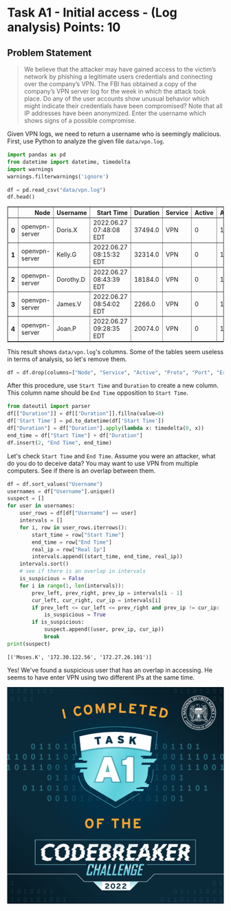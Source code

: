 # Task A1 - Initial access - (Log analysis) Points: 10

## Problem Statement

> We believe that the attacker may have gained access to the victim’s network by phishing a legitimate users credentials and connecting over the company’s VPN. The FBI has obtained a copy of the company’s VPN server log for the week in which the attack took place. Do any of the user accounts show unusual behavior which might indicate their credentials have been compromised?
> Note that all IP addresses have been anonymized.
> Enter the username which shows signs of a possible compromise.

Given VPN logs, we need to return a username who is seemingly malicious.
First, use Python to analyze the given file `data/vpn.log`.


```python
import pandas as pd
from datetime import datetime, timedelta
import warnings
warnings.filterwarnings('ignore')
```


```python
df = pd.read_csv("data/vpn.log")
df.head()
```




<div>
<style scoped>
    .dataframe tbody tr th:only-of-type {
        vertical-align: middle;
    }

    .dataframe tbody tr th {
        vertical-align: top;
    }

    .dataframe thead th {
        text-align: right;
    }
</style>
<table border="1" class="dataframe">
  <thead>
    <tr style="text-align: right;">
      <th></th>
      <th>Node</th>
      <th>Username</th>
      <th>Start Time</th>
      <th>Duration</th>
      <th>Service</th>
      <th>Active</th>
      <th>Auth</th>
      <th>Real Ip</th>
      <th>Vpn Ip</th>
      <th>Proto</th>
      <th>Port</th>
      <th>Bytes Total</th>
      <th>Error</th>
    </tr>
  </thead>
  <tbody>
    <tr>
      <th>0</th>
      <td>openvpn-server</td>
      <td>Doris.X</td>
      <td>2022.06.27 07:48:08 EDT</td>
      <td>37494.0</td>
      <td>VPN</td>
      <td>0</td>
      <td>1</td>
      <td>172.28.168.133</td>
      <td>10.128.20.108</td>
      <td>UDP</td>
      <td>1194</td>
      <td>2.030863e+09</td>
      <td>NaN</td>
    </tr>
    <tr>
      <th>1</th>
      <td>openvpn-server</td>
      <td>Kelly.G</td>
      <td>2022.06.27 08:15:32 EDT</td>
      <td>32314.0</td>
      <td>VPN</td>
      <td>0</td>
      <td>1</td>
      <td>172.19.185.189</td>
      <td>10.128.20.194</td>
      <td>UDP</td>
      <td>1194</td>
      <td>2.363123e+09</td>
      <td>NaN</td>
    </tr>
    <tr>
      <th>2</th>
      <td>openvpn-server</td>
      <td>Dorothy.D</td>
      <td>2022.06.27 08:43:39 EDT</td>
      <td>18184.0</td>
      <td>VPN</td>
      <td>0</td>
      <td>1</td>
      <td>172.22.90.19</td>
      <td>10.128.20.43</td>
      <td>UDP</td>
      <td>1194</td>
      <td>2.009805e+09</td>
      <td>NaN</td>
    </tr>
    <tr>
      <th>3</th>
      <td>openvpn-server</td>
      <td>James.V</td>
      <td>2022.06.27 08:54:02 EDT</td>
      <td>2266.0</td>
      <td>VPN</td>
      <td>0</td>
      <td>1</td>
      <td>172.25.206.19</td>
      <td>10.128.20.78</td>
      <td>UDP</td>
      <td>1194</td>
      <td>1.379042e+08</td>
      <td>NaN</td>
    </tr>
    <tr>
      <th>4</th>
      <td>openvpn-server</td>
      <td>Joan.P</td>
      <td>2022.06.27 09:28:35 EDT</td>
      <td>20074.0</td>
      <td>VPN</td>
      <td>0</td>
      <td>1</td>
      <td>172.23.234.95</td>
      <td>10.128.20.106</td>
      <td>UDP</td>
      <td>1194</td>
      <td>1.318902e+09</td>
      <td>NaN</td>
    </tr>
  </tbody>
</table>
</div>



This result shows `data/vpn.log`'s columns.
Some of the tables seem useless in terms of analysis, so let's remove them.


```python
df = df.drop(columns=["Node", "Service", "Active", "Proto", "Port", "Error"])
```

After this procedure, use `Start Time` and `Duration` to create a new column.
This column name should be `End Time` opposition to `Start Time`.


```python
from dateutil import parser
df[["Duration"]] = df[["Duration"]].fillna(value=0)
df['Start Time'] = pd.to_datetime(df['Start Time'])
df["Duration"] = df["Duration"].apply(lambda x: timedelta(0, x))
end_time = df["Start Time"] + df["Duration"]
df.insert(2, "End Time", end_time)
```

Let's check `Start Time` and `End Time`.
Assume you were an attacker, what do you do to deceive data? You may want to use VPN from multiple computers. See if there is an overlap between them.


```python
df = df.sort_values("Username")
usernames = df["Username"].unique()
suspect = []
for user in usernames:
    user_rows = df[df["Username"] == user]
    intervals = []
    for i, row in user_rows.iterrows():
        start_time = row["Start Time"]
        end_time = row["End Time"]
        real_ip = row["Real Ip"]
        intervals.append((start_time, end_time, real_ip))
    intervals.sort()
    # see if there is an overlap in intervals
    is_suspicious = False
    for i in range(1, len(intervals)):
        prev_left, prev_right, prev_ip = intervals[i - 1]
        cur_left, cur_right, cur_ip = intervals[i]
        if prev_left <= cur_left <= prev_right and prev_ip != cur_ip:
            is_suspicious = True
        if is_suspicious:
            suspect.append((user, prev_ip, cur_ip))
            break
print(suspect)
```

    [('Moses.K', '172.30.122.56', '172.27.26.101')]


Yes! We've found a suspicious user that has an overlap in accessing.
He seems to have enter VPN using two different IPs at the same time.

![badgea1](./img/badgea1.png)
